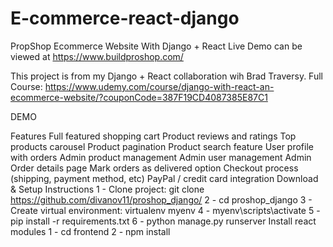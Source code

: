 # E-commerce-react-django
PropShop Ecommerce Website With Django + React
Live Demo can be viewed at https://www.buildproshop.com/

This project is from my Django + React collaboration wih Brad Traversy. Full Course: https://www.udemy.com/course/django-with-react-an-ecommerce-website/?couponCode=387F19CD4087385E87C1

DEMO

Features
Full featured shopping cart
Product reviews and ratings
Top products carousel
Product pagination
Product search feature
User profile with orders
Admin product management
Admin user management
Admin Order details page
Mark orders as delivered option
Checkout process (shipping, payment method, etc)
PayPal / credit card integration
Download & Setup Instructions
1 - Clone project: git clone https://github.com/divanov11/proshop_django/
2 - cd proshop_django
3 - Create virtual environment: virtualenv myenv
4 - myenv\scripts\activate
5 - pip install -r requirements.txt
6 - python manage.py runserver
Install react modules
1 - cd frontend
2 - npm install
